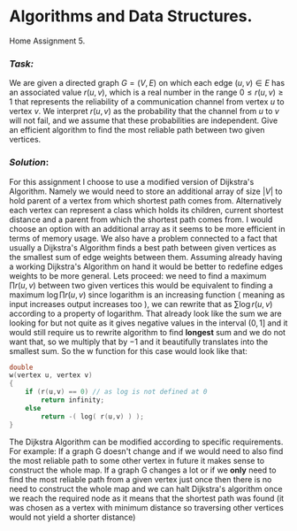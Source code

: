 # Algorithms and Data Structures.
Home Assignment 5.

### *Task:*

We are given a directed graph $G=(V,E)$ on which each edge $(u,v)\in E$ has an associated value $r(u,v)$, which is a real number in the range $0\leq r(u,v)\geq1$ that represents the reliability of a communication channel from vertex $u$ to vertex $v$. We interpret $r(u,v)$ as the probability that the channel from $u$ to $v$ will not fail, and we assume that these probabilities are independent. Give an efficient algorithm to find the most reliable path between two given vertices.

### *Solution*:

For this assignment I choose to use a modified version of  Dijkstra's Algorithm. Namely we would need to store an additional array of size $|V|$ to hold parent of a vertex from which shortest path comes from. Alternatively each vertex can represent a class which holds its children, current shortest distance and a parent from which the shortest path comes from. I would choose an option with an additional array as it seems to be more efficient in terms of memory usage.
We also have a problem connected to a fact that usually a Dijkstra's Algorithm finds a best path between given vertices as the smallest sum of edge weights between them. Assuming already having a working Dijkstra's Algorithm on hand it would be better to redefine edges weights to be more general. Lets proceed: we need to find a maximum $\prod r(u,v)$ between two given vertices this would be equivalent to finding a maximum $\log{\prod r(u,v)}$ since logarithm is an increasing function ( meaning as input increases output increases too ), we can rewrite that as $\sum{\log{r(u,v)}}$ according to a property of logarithm. That already look like the sum we are looking for but not quite as it gives negative values  in the interval $(0,1]$ and it would still require us to rewrite algorithm to find **longest** sum and we do not want that, so we multiply that by $-1$ and it beautifully translates into the smallest sum.
So the w function for this case would look like that:

```c
double
w(vertex u, vertex v)
{
	if (r(u,v) == 0) // as log is not defined at 0
		return infinity;
	else
		return -( log( r(u,v) ) );
}
```

The Dijkstra Algorithm can be modified according to specific requirements. For example:
If a graph G doesn't change and if we would need to also find the most reliable path to some other vertex in future it makes sense to construct the whole map.
If a graph G changes a lot or if we **only** need to find the most reliable path from a given vertex just once then there is no need to construct the whole map and we can halt Dijkstra's algorithm once we reach the required node as it means that the shortest path was found (it was chosen as a vertex with minimum distance so traversing other vertices would not yield a shorter distance)